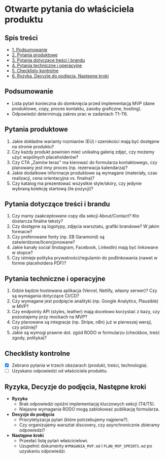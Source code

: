 # Otwarte pytania do właściciela produktu

## Spis treści
- [1. Podsumowanie](#podsumowanie)
- [2. Pytania produktowe](#pytania-produktowe)
- [3. Pytania dotyczące treści i brandu](#pytania-dotyczace-tresci-i-brandu)
- [4. Pytania techniczne i operacyjne](#pytania-techniczne-i-operacyjne)
- [5. Checklisty kontrolne](#checklisty-kontrolne)
- [6. Ryzyka, Decyzje do podjęcia, Następne kroki](#ryzyka-decyzje-do-podjecia-nastepne-kroki)

## Podsumowanie
- Lista pytań konieczna do domknięcia przed implementacją MVP (dane produktowe, copy, proces kontaktu, zasoby graficzne, hosting).
- Odpowiedzi determinują zakres prac w zadaniach T1–T6.

## Pytania produktowe
1. Jakie dokładne warianty rozmiarów (EU) i szerokości mają być dostępne na stronie produktu?
2. Czy każdy produkt powinien mieć unikalną galerię zdjęć, czy możemy użyć wspólnych placeholderów?
3. Czy CTA „Zamów teraz” ma kierować do formularza kontaktowego, czy planowany jest inny proces (np. rezerwacja kalendarza)?
4. Jakie dodatkowe informacje produktowe są wymagane (materiały, czas realizacji, cena orientacyjna vs. finalna)?
5. Czy katalog ma prezentować wszystkie style/skóry, czy jedynie wybraną kolekcję startową (ile pozycji)?

## Pytania dotyczące treści i brandu
1. Czy mamy zaakceptowane copy dla sekcji About/Contact? Kto dostarcza finalne teksty?
2. Czy dostępne są logotypy, zdjęcia warsztatu, grafiki brandowe? W jakim formacie?
3. Czy preferowane fonty (np. EB Garamond) są zatwierdzone/licencjonowane?
4. Jakie kanały social (Instagram, Facebook, LinkedIn) mają być linkowane w stopce?
5. Czy istnieje polityka prywatności/regulamin do podlinkowania (nawet w formie placeholdera PDF)?

## Pytania techniczne i operacyjne
1. Gdzie będzie hostowana aplikacja (Vercel, Netlify, własny serwer)? Czy są wymagania dotyczące CI/CD?
2. Czy wymagane jest podpięcie analityki (np. Google Analytics, Plausible) w MVP?
3. Czy endpointy API (styles, leather) mają docelowo korzystać z bazy, czy pozostajemy przy mockach na MVP?
4. Czy planowane są integracje (np. Stripe, n8n) już w pierwszej wersji, czy później?
5. Jakie są wymogi prawne dot. zgód RODO w formularzu (checkbox, treść zgody, polityka)?

## Checklisty kontrolne
- [x] Zebrano pytania w trzech obszarach (produkt, treści, technologia).
- [ ] Uzyskano odpowiedzi od właściciela produktu.

## Ryzyka, Decyzje do podjęcia, Następne kroki
- **Ryzyka**
  - Brak odpowiedzi opóźni implementację kluczowych sekcji (T4/T5).
  - Niejasne wymagania RODO mogą zablokować publikację formularza.
- **Decyzje do podjęcia**
  - Priorytetyzacja pytań (które potrzebujemy najpierw?).
  - Czy organizujemy warsztat discovery, czy asynchronicznie zbieramy odpowiedzi?
- **Następne kroki**
  - Przesłać listę pytań właścicielowi.
  - Uzupełnić dokumenty `WYMAGANIA_MVP.md` i `PLAN_MVP_SPRINTS.md` po uzyskaniu odpowiedzi.
